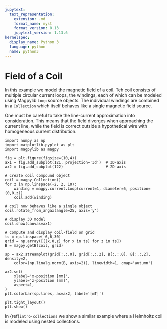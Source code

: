 ```yaml
---
jupytext:
  text_representation:
    extension: .md
    format_name: myst
    format_version: 0.13
    jupytext_version: 1.13.6
kernelspec:
  display_name: Python 3
  language: python
  name: python3
---
```


# Field of a Coil

In this example we model the magnetic field of a coil. Teh coil consists of multiple circular current loops, the windings, each of which can be modeled using Magpylib `Loop` source objects. The individual windings are combined in a `Collection` which itself behaves like a single magnetic field source.

One must be careful to take the line-current approximation into consideration. This means that the field diverges when approaching the current line, while the field is correct outside a hypothetical wire with homogeneous current distribution.

```{code-cell} ipython3
import numpy as np
import matplotlib.pyplot as plt
import magpylib as magpy

fig = plt.figure(figsize=(10,4))
ax1 = fig.add_subplot(121, projection='3d')  # 3D-axis
ax2 = fig.add_subplot(122)                   # 2D-axis

# create coil compound object
coil = magpy.Collection()
for z in np.linspace(-2, 2, 10):
    winding = magpy.current.Loop(current=1, diameter=5, position=(0,0,z))
    coil.add(winding)

# coil now behaves like a single object
coil.rotate_from_angax(angle=25, axis='y')

# display 3D model
coil.show(canvas=ax1)

# compute and display coil-field on grid
ts = np.linspace(-6,6,30)
grid = np.array([[(x,0,z) for x in ts] for z in ts])
B = magpy.getB(coil, grid)

sp = ax2.streamplot(grid[:,:,0], grid[:,:,2], B[:,:,0], B[:,:,2], density=2,
    color=(np.linalg.norm(B, axis=2)), linewidth=1, cmap='autumn')

ax2.set(
    xlabel='x-position [mm]',
    ylabel='z-position [mm]',
    aspect=1,
)
plt.colorbar(sp.lines, ax=ax2, label='[mT]')

plt.tight_layout()
plt.show()
```

In {ref}`intro-collections` we show a similar example where a Helmholtz coil is modeled using nested collections.

